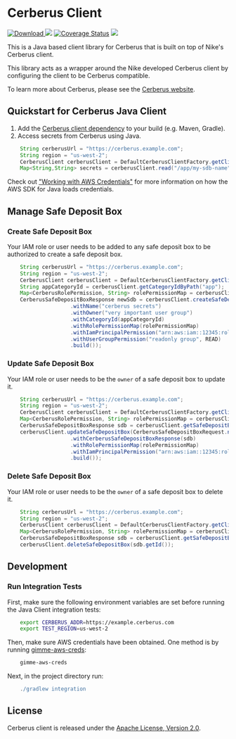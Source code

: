 # Cerberus Client

[ ![Download](https://api.bintray.com/packages/nike/maven/cerberus-client/images/download.svg) ](https://bintray.com/nike/maven/cerberus-client/_latestVersion)
[![][travis img]][travis]
[![Coverage Status](https://coveralls.io/repos/github/Nike-Inc/cerberus-java-client/badge.svg?branch=master)](https://coveralls.io/github/Nike-Inc/cerberus-java-client)
[![][license img]][license]

This is a Java based client library for Cerberus that is built on top of Nike's Cerberus client.

This library acts as a wrapper around the Nike developed Cerberus client by configuring the client to be Cerberus compatible.

To learn more about Cerberus, please see the [Cerberus website](http://engineering.nike.com/cerberus/).

## Quickstart for Cerberus Java Client

1. Add the [Cerberus client dependency](https://bintray.com/nike/maven/cerberus-client) to your build (e.g. Maven, Gradle).
1. Access secrets from Cerberus using Java.
``` java
    String cerberusUrl = "https://cerberus.example.com";
    String region = "us-west-2";
    CerberusClient cerberusClient = DefaultCerberusClientFactory.getClient(cerberusUrl, region);
    Map<String,String> secrets = cerberusClient.read("/app/my-sdb-name").getData();
```
Check out ["Working with AWS Credentials"](https://docs.aws.amazon.com/sdk-for-java/v1/developer-guide/credentials.html) for more information on how the AWS SDK for Java loads credentials.


## Manage Safe Deposit Box

### Create Safe Deposit Box
Your IAM role or user needs to be added to any safe deposit box to be authorized to create a safe deposit box.
``` java
    String cerberusUrl = "https://cerberus.example.com";
    String region = "us-west-2";
    CerberusClient cerberusClient = DefaultCerberusClientFactory.getClient(cerberusUrl, region);
    String appCategoryId = cerberusClient.getCategoryIdByPath("app");
    Map<CerberusRolePermission, String> rolePermissionMap = cerberusClient.getRolePermissionMap();
    CerberusSafeDepositBoxResponse newSdb = cerberusClient.createSafeDepositBox(CerberusSafeDepositBoxRequest.newBuilder()
                    .withName("cerberus secrets")
                    .withOwner("very important user group")
                    .withCategoryId(appCategoryId)
                    .withRolePermissionMap(rolePermissionMap)
                    .withIamPrincipalPermission("arn:aws:iam::12345:role/ec2-role", OWNER)
                    .withUserGroupPermission("readonly group", READ)
                    .build());
```

### Update Safe Deposit Box
Your IAM role or user needs to be the `owner` of a safe deposit box to update it.
``` java
    String cerberusUrl = "https://cerberus.example.com";
    String region = "us-west-2";
    CerberusClient cerberusClient = DefaultCerberusClientFactory.getClient(cerberusUrl, region);
    Map<CerberusRolePermission, String> rolePermissionMap = cerberusClient.getRolePermissionMap();
    CerberusSafeDepositBoxResponse sdb = cerberusClient.getSafeDepositBoxByName("cerberus secrets");
    cerberusClient.updateSafeDepositBox(CerberusSafeDepositBoxRequest.newBuilder()
                    .withCerberusSafeDepositBoxResponse(sdb)
                    .withRolePermissionMap(rolePermissionMap)
                    .withIamPrincipalPermission("arn:aws:iam::12345:role/lambda-role", READ)
                    .build());
```

### Delete Safe Deposit Box
Your IAM role or user needs to be the `owner` of a safe deposit box to delete it.
``` java
    String cerberusUrl = "https://cerberus.example.com";
    String region = "us-west-2";
    CerberusClient cerberusClient = DefaultCerberusClientFactory.getClient(cerberusUrl, region);
    Map<CerberusRolePermission, String> rolePermissionMap = cerberusClient.getRolePermissionMap();
    CerberusSafeDepositBoxResponse sdb = cerberusClient.getSafeDepositBoxByName("cerberus secrets");
    cerberusClient.deleteSafeDepositBox(sdb.getId());
```


## Development

### Run Integration Tests

First, make sure the following environment variables are set before running the Java Client integration tests:

``` bash
    export CERBERUS_ADDR=https://example.cerberus.com
    export TEST_REGION=us-west-2
```

Then, make sure AWS credentials have been obtained. One method is by running [gimme-aws-creds](https://github.com/Nike-Inc/gimme-aws-creds):

```bash
    gimme-aws-creds
```

Next, in the project directory run:
```gradle
    ./gradlew integration
```

<a name="license"></a>
## License

Cerberus client is released under the [Apache License, Version 2.0](http://www.apache.org/licenses/LICENSE-2.0).

[travis]:https://travis-ci.org/Nike-Inc/cerberus-java-client
[travis img]:https://api.travis-ci.org/Nike-Inc/cerberus-java-client.svg?branch=master

[license]:LICENSE.txt
[license img]:https://img.shields.io/badge/License-Apache%202-blue.svg

[toc]:#table_of_contents
